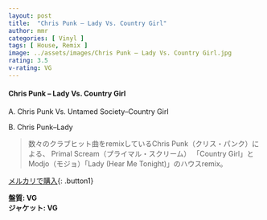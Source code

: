 ```yaml
---
layout: post
title:  "Chris Punk – Lady Vs. Country Girl"
author: mmr
categories: [ Vinyl ]
tags: [ House, Remix ]
image: ../assets/images/Chris Punk – Lady Vs. Country Girl.jpg
rating: 3.5
v-rating: VG
---
```


#### Chris Punk – Lady Vs. Country Girl

A. Chris Punk Vs. Untamed Society–Country Girl

B. Chris Punk–Lady

> 数々のクラブヒット曲をremixしているChris Punk（クリス・パンク）による、 Primal Scream（プライマル・スクリーム） 「Country Girl」とModjo（モジョ）「Lady (Hear Me Tonight)」のハウスremix。

[メルカリで購入](https://jp.mercari.com/item/m16937403406){: .button1}

<div class="mt-4 mb-4 d-flex align-items-center">
<strong class="mr-1">盤質: VG</strong>
</div>
<div class="mt-4 mb-4 d-flex align-items-center">
<strong class="mr-1">ジャケット: VG</strong>
</div>
